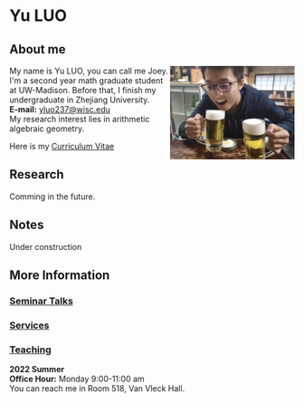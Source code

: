 # Yu LUO


## About me

<img align="right" src="photo.jpg" alt="drawing" width="220"/>

My name is Yu LUO, you can call me Joey. 
I'm a second year math graduate student at UW-Madison. Before that, I finish my undergraduate in Zhejiang University. <br />
**E-mail:** yluo237@wisc.edu <br />
My research interest lies in arithmetic algebraic geometry.

Here is my [Curriculum Vitae](cv/yuluo_cv.pdf)


## Research

Comming in the future.

## Notes

Under construction



## More Information
### [Seminar Talks](Talks.md)
### [Services](Services.md)
### [Teaching](Teach.md)
**2022 Summer** <br />
**Office Hour:** Monday 9:00-11:00 am <br />
You can reach me in Room 518, Van Vleck Hall.  <br />
